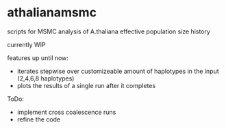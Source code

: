 # athalianamsmc
scripts for MSMC analysis of A.thaliana effective population size history

currently WIP

features up until now:
- iterates stepwise over customizeable amount of haplotypes in the input (2,4,6,8 haplotypes)
- plots the results of a single run after it completes

ToDo:
- implement cross coalescence runs
- refine the code
